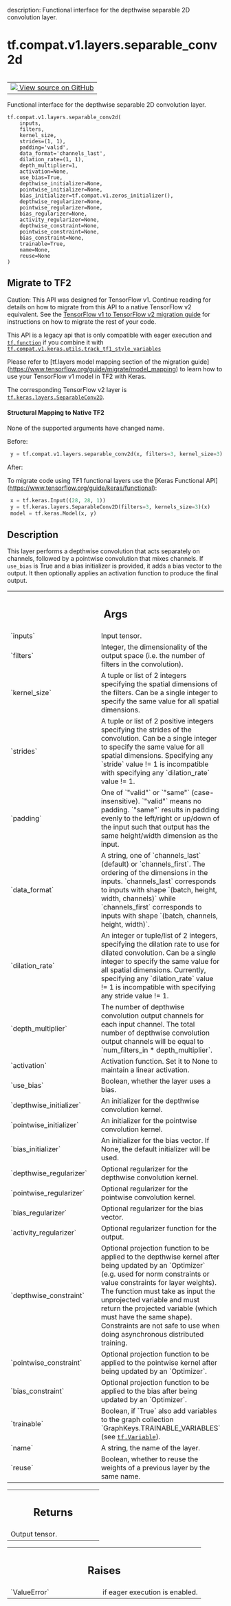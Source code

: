 description: Functional interface for the depthwise separable 2D convolution layer.

<div itemscope itemtype="http://developers.google.com/ReferenceObject">
<meta itemprop="name" content="tf.compat.v1.layers.separable_conv2d" />
<meta itemprop="path" content="Stable" />
</div>

# tf.compat.v1.layers.separable_conv2d

<!-- Insert buttons and diff -->

<table class="tfo-notebook-buttons tfo-api nocontent" align="left">
<td>
  <a target="_blank" href="https://github.com/keras-team/keras/tree/v2.9.0/keras/legacy_tf_layers/convolutional.py#L1312-L1476">
    <img src="https://www.tensorflow.org/images/GitHub-Mark-32px.png" />
    View source on GitHub
  </a>
</td>
</table>



Functional interface for the depthwise separable 2D convolution layer.

<pre class="devsite-click-to-copy prettyprint lang-py tfo-signature-link">
<code>tf.compat.v1.layers.separable_conv2d(
    inputs,
    filters,
    kernel_size,
    strides=(1, 1),
    padding=&#x27;valid&#x27;,
    data_format=&#x27;channels_last&#x27;,
    dilation_rate=(1, 1),
    depth_multiplier=1,
    activation=None,
    use_bias=True,
    depthwise_initializer=None,
    pointwise_initializer=None,
    bias_initializer=tf.compat.v1.zeros_initializer(),
    depthwise_regularizer=None,
    pointwise_regularizer=None,
    bias_regularizer=None,
    activity_regularizer=None,
    depthwise_constraint=None,
    pointwise_constraint=None,
    bias_constraint=None,
    trainable=True,
    name=None,
    reuse=None
)
</code></pre>





 <section><devsite-expandable expanded>
 <h2 class="showalways">Migrate to TF2</h2>

Caution: This API was designed for TensorFlow v1.
Continue reading for details on how to migrate from this API to a native
TensorFlow v2 equivalent. See the
[TensorFlow v1 to TensorFlow v2 migration guide](https://www.tensorflow.org/guide/migrate)
for instructions on how to migrate the rest of your code.

This API is a legacy api that is only compatible with eager execution and
<a href="../../../../tf/function.md"><code>tf.function</code></a> if you combine it with
<a href="../../../../tf/compat/v1/keras/utils/track_tf1_style_variables.md"><code>tf.compat.v1.keras.utils.track_tf1_style_variables</code></a>

Please refer to [tf.layers model mapping section of the migration guide]
(https://www.tensorflow.org/guide/migrate/model_mapping)
to learn how to use your TensorFlow v1 model in TF2 with Keras.

The corresponding TensorFlow v2 layer is
<a href="../../../../tf/keras/layers/SeparableConv2D.md"><code>tf.keras.layers.SeparableConv2D</code></a>.


#### Structural Mapping to Native TF2

None of the supported arguments have changed name.

Before:

```python
 y = tf.compat.v1.layers.separable_conv2d(x, filters=3, kernel_size=3)
```

After:

To migrate code using TF1 functional layers use the [Keras Functional API]
(https://www.tensorflow.org/guide/keras/functional):

```python
 x = tf.keras.Input((28, 28, 1))
 y = tf.keras.layers.SeparableConv2D(filters=3, kernels_size=3)(x)
 model = tf.keras.Model(x, y)
```


 </aside></devsite-expandable></section>

<h2>Description</h2>

<!-- Placeholder for "Used in" -->

This layer performs a depthwise convolution that acts separately on
channels, followed by a pointwise convolution that mixes channels.
If `use_bias` is True and a bias initializer is provided,
it adds a bias vector to the output.
It then optionally applies an activation function to produce the final output.

<!-- Tabular view -->
 <table class="responsive fixed orange">
<colgroup><col width="214px"><col></colgroup>
<tr><th colspan="2"><h2 class="add-link">Args</h2></th></tr>

<tr>
<td>
`inputs`
</td>
<td>
Input tensor.
</td>
</tr><tr>
<td>
`filters`
</td>
<td>
Integer, the dimensionality of the output space (i.e. the number
of filters in the convolution).
</td>
</tr><tr>
<td>
`kernel_size`
</td>
<td>
A tuple or list of 2 integers specifying the spatial
dimensions of the filters. Can be a single integer to specify the same
value for all spatial dimensions.
</td>
</tr><tr>
<td>
`strides`
</td>
<td>
A tuple or list of 2 positive integers specifying the strides
of the convolution. Can be a single integer to specify the same value for
all spatial dimensions.
Specifying any `stride` value != 1 is incompatible with specifying
any `dilation_rate` value != 1.
</td>
</tr><tr>
<td>
`padding`
</td>
<td>
One of `"valid"` or `"same"` (case-insensitive).
`"valid"` means no padding. `"same"` results in padding evenly to
the left/right or up/down of the input such that output has the same
height/width dimension as the input.
</td>
</tr><tr>
<td>
`data_format`
</td>
<td>
A string, one of `channels_last` (default) or `channels_first`.
The ordering of the dimensions in the inputs.
`channels_last` corresponds to inputs with shape
`(batch, height, width, channels)` while `channels_first` corresponds to
inputs with shape `(batch, channels, height, width)`.
</td>
</tr><tr>
<td>
`dilation_rate`
</td>
<td>
An integer or tuple/list of 2 integers, specifying
the dilation rate to use for dilated convolution.
Can be a single integer to specify the same value for
all spatial dimensions.
Currently, specifying any `dilation_rate` value != 1 is
incompatible with specifying any stride value != 1.
</td>
</tr><tr>
<td>
`depth_multiplier`
</td>
<td>
The number of depthwise convolution output channels for
each input channel. The total number of depthwise convolution output
channels will be equal to `num_filters_in * depth_multiplier`.
</td>
</tr><tr>
<td>
`activation`
</td>
<td>
Activation function. Set it to None to maintain a
linear activation.
</td>
</tr><tr>
<td>
`use_bias`
</td>
<td>
Boolean, whether the layer uses a bias.
</td>
</tr><tr>
<td>
`depthwise_initializer`
</td>
<td>
An initializer for the depthwise convolution kernel.
</td>
</tr><tr>
<td>
`pointwise_initializer`
</td>
<td>
An initializer for the pointwise convolution kernel.
</td>
</tr><tr>
<td>
`bias_initializer`
</td>
<td>
An initializer for the bias vector. If None, the default
initializer will be used.
</td>
</tr><tr>
<td>
`depthwise_regularizer`
</td>
<td>
Optional regularizer for the depthwise
convolution kernel.
</td>
</tr><tr>
<td>
`pointwise_regularizer`
</td>
<td>
Optional regularizer for the pointwise
convolution kernel.
</td>
</tr><tr>
<td>
`bias_regularizer`
</td>
<td>
Optional regularizer for the bias vector.
</td>
</tr><tr>
<td>
`activity_regularizer`
</td>
<td>
Optional regularizer function for the output.
</td>
</tr><tr>
<td>
`depthwise_constraint`
</td>
<td>
Optional projection function to be applied to the
depthwise kernel after being updated by an `Optimizer` (e.g. used for
norm constraints or value constraints for layer weights). The function
must take as input the unprojected variable and must return the
projected variable (which must have the same shape). Constraints are
not safe to use when doing asynchronous distributed training.
</td>
</tr><tr>
<td>
`pointwise_constraint`
</td>
<td>
Optional projection function to be applied to the
pointwise kernel after being updated by an `Optimizer`.
</td>
</tr><tr>
<td>
`bias_constraint`
</td>
<td>
Optional projection function to be applied to the
bias after being updated by an `Optimizer`.
</td>
</tr><tr>
<td>
`trainable`
</td>
<td>
Boolean, if `True` also add variables to the graph collection
`GraphKeys.TRAINABLE_VARIABLES` (see <a href="../../../../tf/Variable.md"><code>tf.Variable</code></a>).
</td>
</tr><tr>
<td>
`name`
</td>
<td>
A string, the name of the layer.
</td>
</tr><tr>
<td>
`reuse`
</td>
<td>
Boolean, whether to reuse the weights of a previous layer
by the same name.
</td>
</tr>
</table>



<!-- Tabular view -->
 <table class="responsive fixed orange">
<colgroup><col width="214px"><col></colgroup>
<tr><th colspan="2"><h2 class="add-link">Returns</h2></th></tr>
<tr class="alt">
<td colspan="2">
Output tensor.
</td>
</tr>

</table>



<!-- Tabular view -->
 <table class="responsive fixed orange">
<colgroup><col width="214px"><col></colgroup>
<tr><th colspan="2"><h2 class="add-link">Raises</h2></th></tr>

<tr>
<td>
`ValueError`
</td>
<td>
if eager execution is enabled.
</td>
</tr>
</table>


